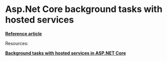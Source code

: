 ﻿# Asp.Net Core background tasks with hosted services

**[Reference article](https://medium.com/medialesson/run-and-manage-periodic-background-tasks-in-asp-net-core-6-with-c-578a31f4b7a3)**

Resources:

**[Background tasks with hosted services in ASP.NET Core](https://learn.microsoft.com/en-us/aspnet/core/fundamentals/host/hosted-services?view=aspnetcore-6.0&tabs=visual-studio)**
